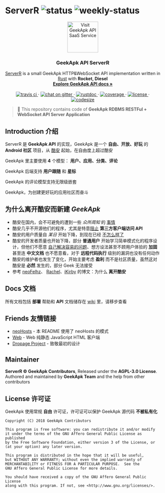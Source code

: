 # ServerR ![[status](https://status.geekapk.org)](https://img.shields.io/uptimerobot/status/m780333733-2b10476b498c316d8fb9e684.svg) ![[weekly-status](https://status.geekapk.org)](https://img.shields.io/uptimerobot/ratio/7/m780333733-2b10476b498c316d8fb9e684.svg)

<p align="center">
  <a href="https://api.geekapk.org/">
    <img src="https://geekapk.org/bitmap/symbolic/geekapk-320.png" alt="Visit GeekApk API SaaS Service" width=100 height=100>
  </a>

  <h3 align="center">GeekApk API ServerR</h3>

  <p align="center">
    <a href="https://geekapk.org/">ServerR</a> is a small GeekApk HTTP&WebSocket API implementation written in <a href="https://rust-lang.org">Rust</a> with <strong>Rocket, Diesel</strong>
    <br>
    <a href="https://github.com/geekapk-r/ServerR/wiki"><strong>Explore GeekApk API docs »</strong></a>
    <br>
    <br>
      <a href="https://travis-ci.org/geekapk-r/ServerR/">
        <img src="https://img.shields.io/travis/geekapk-r/ServerR.svg?style=flat-square" alt="travis ci">
      </a>
    ·
      <a href="https://gitter.im/geekapk-r/ServerR">
        <img src="https://img.shields.io/gitter/room/geekapk-r/ServerR.svg?style=flat-square" alt="chat on gitter">
      </a>
    ·
      <a href="https://geekapk-r.github.io/ServerR">
        <img src="https://img.shields.io/badge/rustdoc-here-brown.svg?style=flat-square" alt="rustdoc">
      </a>
    ·
      <a href="https://codecov.io/gh/geekapk-r/ServerR">
        <img src="https://img.shields.io/codecov/c/github/geekapk-r/ServerR.svg?style=flat-square" alt="coverage">
      </a>
    ·
      <a href="https://www.gnu.org/licenses/agpl-3.0.html">
        <img src="https://img.shields.io/github/license/geekapk-r/ServerR.svg?style=flat-square" alt="license">
      </a>
    ·
      <a href="https://github.com/geekapk-r/ServerR/pulse">
        <img src="https://img.shields.io/github/languages/code-size/geekapk-r/ServerR.svg?style=flat-square" alt="codesize">
      </a>
  </p>
</p>


> :memo: This repository contains code of __GeekApk RDBMS RESTFul + WebSocket API Server Application__

## Introduction 介绍

ServerR 是 __GeekApk API__ 的实现，GeekApk 是一个 __自由、开放、好玩__ 的 __Android 社区__ 项目，从 [酷安](https://coolapk.com) 起始，在自由度上超过酷安

GeekApk 里主要使用 __4__ 个模型： __用户、应用、分类、评论__

GeekApk 后端支持 __用户跟随__ 和 __星标__

GeekApk 的评论模型支持无限级嵌套

GeekApk，为创建更好玩的应用社区而奋斗

## 为什么离开酷安而新建 _GeekApk_

+ 酷安在国内，会不可避免的遭到一些 _众所周知_ 的 [事情](https://blog.nfz.moe/archives/the-silence-city.html)
+ 酷安几乎不开源他们的程序，尤其是特意[阻止](https://github.com/bjzhou/Coolapk-kotlin#%E9%85%B7%E5%B8%82%E5%9C%BA-v7-%E7%89%88-api-%E7%9B%B8%E5%85%B3) __第三方客户端访问 API__
+ 酷安的用户质量自 _某日_ 开始下降，到现在已经 [不怎么样了](https://zhuanlan.zhihu.com/p/35743455)
+ 酷安的开发者质量也开始下降，部分 __普通用户__ 开始学习简单模式化的程序设计，但他们不愿意 [自己解决容易的问题](https://stfw.info)、想方设法甚至不顾用户体验的 __加固__ 甚至连 __中文文档__ 也不愿意看，对于 __远程代码执行__ 级别的漏洞也没有任何动作
+ 酷安的维护者也发生了变化，开始主要考虑 __盈利__ 而不是社区质量，虽然这对酷安是 __必然__ 发生的，部分 Geek 无法接受
+ 参考 [neoFelhz](https://blog.nfz.moe/archives/coolapk-in-my-mind.html)、 [Rachel](https://blog.stfw.info/2017/05/11/why-leave-coolapk)、[iKirby](https://ikirby.me/125.html) 的博文：为什么 __离开酷安__

## Docs 文档

所有文档包括 __部署__ 帮助和 __API__ 文档储存在 [wiki](https://github.com/geekapk-r/ServerR/wiki) 里，请移步查看

## Friends 友情链接

+ [neoHosts](https://github.com/neoFelhz/neohosts) - 本 README 使用了 neoHosts 的模式
+ [Web](https://github.com/geekapk-r/web) - Web 纯静态 JavaScript HTML 客户端
+ [Dropage Project](https://legacy.gitbook.com/book/duangsuse/the-dropage-project/details) - 致敬最初的设计

## Maintainer

__ServerR © GeekApk Contributors__, Released under the __AGPL-3.0 License__.
Authored and maintained by __GeekApk Team__ and the help from other contributors

## License 许可证

GeekApk 使用常规 __自由__ 许可证，许可证可以保护 GeekApk 源代码 __不被私有化__

```plain
Copyright (C) 2018 GeekApk Contributors

This program is free software: you can redistribute it and/or modify
it under the terms of the GNU Affero General Public License as published
by the Free Software Foundation, either version 3 of the License, or
(at your option) any later version.

This program is distributed in the hope that it will be useful,
but WITHOUT ANY WARRANTY; without even the implied warranty of
MERCHANTABILITY or FITNESS FOR A PARTICULAR PURPOSE.  See the
GNU Affero General Public License for more details.

You should have received a copy of the GNU Affero General Public License
along with this program. If not, see <http://www.gnu.org/licenses/>.
```
